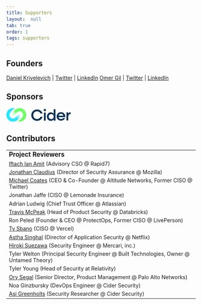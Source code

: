 ```yaml
---
title: Supporters
layout:  null
tab: true
order: 1
tags: supporters
---
```


## Founders

[Daniel Krivelevich](mailto:daniel@cidersecurity.io) | [Twitter](https://twitter.com/Dkrivelev) | [LinkedIn](https://www.linkedin.com/in/daniel-krivelevich/)
[Omer Gil](mailto:omer@cidersecurity.io) | [Twitter](https://twitter.com/omer_gil) | [LinkedIn](https://www.linkedin.com/in/omer-gil/)


## Sponsors

[![Cider Security](assets/images/cider_logo.png)](https://www.cidersecurity.io)

## Contributors

|                                  |
| -------------------------------- |
| **<big>Project Reviewers </big>** |
| [Iftach Ian Amit](https://twitter.com/iiamit) (Advisory CSO @ Rapid7) |
| [Jonathan Claudius](https://twitter.com/claudijd) (Director of Security Assurance @ Mozilla) |
| [Michael Coates](https://twitter.com/_mwc) (CEO & Co-Founder @ Altitude Networks, Former CISO @ Twitter) |
| Jonathan Jaffe (CISO @ Lemonade Insurance) |
| Adrian Ludwig (Chief Trust Officer @ Atlassian) |
| [Travis McPeak](https://twitter.com/travismcpeak) (Head of Product Security @ Databricks) |
| Ron Peled (Founder & CEO @ ProtectOps, Former CISO @ LivePerson) |
| [Ty Sbano](https://twitter.com/tysbano) (CISO @ Vercel) |
| [Astha Singhal](https://twitter.com/astha_singhal) (Director of Application Security @ Netflix) |
| [Hiroki Suezawa](https://twitter.com/rung) (Security Engineer @ Mercari, inc.) |
| Tyler Welton (Principal Security Engineer @ Built Technologies, Owner @ Untamed Theory) |
| Tyler Young (Head of Security at Relativity) |
| [Ory Segal](https://twitter.com/orysegal) (Senior Director, Product Management @ Palo Alto Networks) | |
| Noa Ginzbursky (DevOps Engineer @ Cider Security) |
| [Asi Greenholts](https://twitter.com/TupleType) (Security Researcher @ Cider Security) |
